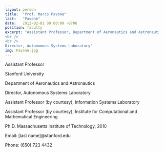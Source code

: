 ```yaml
---
layout: person
title:  "Prof. Marco Pavone"
last:   "Pavone"
date:   2012-02-01 00:00:00 -0700
position: faculty
excerpt: "Assistant Professor, Department of Aeronautics and Astronautics 
<br />
<br />
Director, Autonomous Systems Laboratory"
img: Pavone.jpg
---
```




Assistant Professor

Stanford University

Department of Aeronautics and Astronautics

Director, Autonomous Systems Laboratory

Assistant Professor (by courtesy), Information Systems Laboratory

Assistant Professor (by courtesy), Institute for Computational and Mathematical Engineering

Ph.D. Massachusetts Institute of Technology, 2010

Email: [last name]@stanford.edu

Phone: (650) 723 4432

